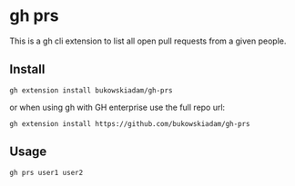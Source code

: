 # gh prs

This is a gh cli extension to list all open pull requests from a given people.

## Install

```
gh extension install bukowskiadam/gh-prs
```

or when using gh with GH enterprise use the full repo url:

```
gh extension install https://github.com/bukowskiadam/gh-prs
```

## Usage

```
gh prs user1 user2
```
